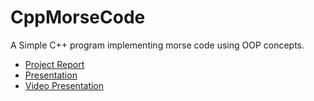 # CppMorseCode
A Simple C++ program implementing morse code using OOP concepts.
- [Project Report](https://github.com/Prasanjit-4/CppMorseCode)
- [Presentation](https://github.com/Prasanjit-4/CppMorseCode)
- [Video Presentation]()
